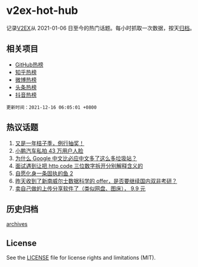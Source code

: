 # v2ex-hot-hub

 记录[V2EX](https://www.v2ex.com/)从 2021-01-06 日至今的热门话题。每小时抓取一次数据，按天[归档](archives)。
 
 ## 相关项目

- [GitHub热榜](https://github.com/snaildev/github-hot-hub)
- [知乎热榜](https://github.com/snaildev/zhihu-hot-hub)
- [微博热榜](https://github.com/snaildev/weibo-hot-hub)
- [头条热榜](https://github.com/snaildev/toutiao-hot-hub)
- [抖音热榜](https://github.com/snaildev/douyin-hot-hub)


 `更新时间：2021-12-16 06:05:01 +0800`

## 热议话题

1. [又是一年桔子季，例行抽奖！](https://www.v2ex.com/t/822298)
1. [小鹏汽车私拍 43 万用户人脸](https://www.v2ex.com/t/822279)
1. [为什么 Google 中文比必应中文多了这么多垃圾站？](https://www.v2ex.com/t/822308)
1. [面试遇到让把 http code 三位数字拆开分别解释含义的](https://www.v2ex.com/t/822290)
1. [自愿化身一条固执的鱼 2](https://www.v2ex.com/t/822277)
1. [昨天收到了新南威尔士数据科学的 offer，是否要继续国内双非考研？](https://www.v2ex.com/t/822356)
1. [卖自己做的上传分享软件了（类似网盘、图床）， 9.9 元](https://www.v2ex.com/t/822331)

## 历史归档

[archives](archives)

## License

See the [LICENSE](LICENSE) file for license rights and limitations (MIT).
